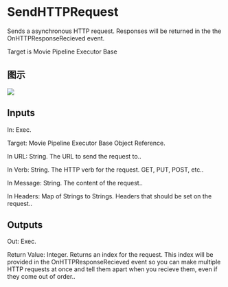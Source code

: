 # SendHTTPRequest

Sends a asynchronous HTTP request. Responses will be returned in the the OnHTTPResponseRecieved event.

Target is Movie Pipeline Executor Base

## 图示

![]($-20221218-20095529.png)

## Inputs

In: Exec.

Target: Movie Pipeline Executor Base Object Reference.

In URL: String. The URL to send the request to..

In Verb: String. The HTTP verb for the request. GET, PUT, POST, etc..

In Message: String. The content of the request..

In Headers: Map of Strings to Strings. Headers that should be set on the request..  

## Outputs

Out: Exec.

Return Value: Integer. Returns an index for the request. This index will be provided in the OnHTTPResponseRecieved event so you can make multiple HTTP requests at once and tell them apart when you recieve them, even if they come out of order..

